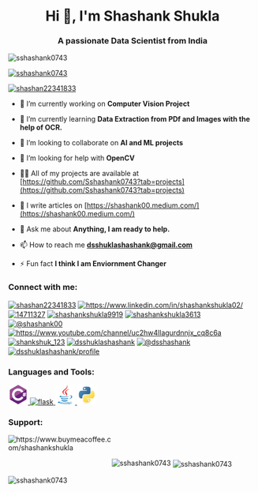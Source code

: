 <h1 align="center">Hi 👋, I'm Shashank Shukla</h1>
<h3 align="center">A passionate Data Scientist from India</h3>

<p align="left"> <img src="https://komarev.com/ghpvc/?username=sshashank0743&label=Profile%20views&color=0e75b6&style=flat" alt="sshashank0743" /> </p>

<p align="left"> <a href="https://github.com/ryo-ma/github-profile-trophy"><img src="https://github-profile-trophy.vercel.app/?username=sshashank0743" alt="sshashank0743" /></a> </p>

<p align="left"> <a href="https://twitter.com/shashan22341833" target="blank"><img src="https://img.shields.io/twitter/follow/shashan22341833?logo=twitter&style=for-the-badge" alt="shashan22341833" /></a> </p>

- 🔭 I’m currently working on **Computer Vision Project**

- 🌱 I’m currently learning **Data Extraction from PDf and Images with the help of OCR.**

- 👯 I’m looking to collaborate on **AI and ML projects**

- 🤝 I’m looking for help with **OpenCV**

- 👨‍💻 All of my projects are available at [https://github.com/Sshashank0743?tab=projects](https://github.com/Sshashank0743?tab=projects)

- 📝 I write articles on [https://shashank00.medium.com/](https://shashank00.medium.com/)

- 💬 Ask me about **Anything, I am ready to help.**

- 📫 How to reach me **dsshuklashashank@gmail.com**

- ⚡ Fun fact **I think I am Enviornment Changer**

<h3 align="left">Connect with me:</h3>
<p align="left">
<a href="https://twitter.com/shashan22341833" target="blank"><img align="center" src="https://raw.githubusercontent.com/rahuldkjain/github-profile-readme-generator/master/src/images/icons/Social/twitter.svg" alt="shashan22341833" height="30" width="40" /></a>
<a href="https://linkedin.com/in/https://www.linkedin.com/in/shashankshukla02/" target="blank"><img align="center" src="https://raw.githubusercontent.com/rahuldkjain/github-profile-readme-generator/master/src/images/icons/Social/linked-in-alt.svg" alt="https://www.linkedin.com/in/shashankshukla02/" height="30" width="40" /></a>
<a href="https://stackoverflow.com/users/14711327" target="blank"><img align="center" src="https://raw.githubusercontent.com/rahuldkjain/github-profile-readme-generator/master/src/images/icons/Social/stack-overflow.svg" alt="14711327" height="30" width="40" /></a>
<a href="https://kaggle.com/shashankshukla9919" target="blank"><img align="center" src="https://raw.githubusercontent.com/rahuldkjain/github-profile-readme-generator/master/src/images/icons/Social/kaggle.svg" alt="shashankshukla9919" height="30" width="40" /></a>
<a href="https://instagram.com/shashankshukla3613" target="blank"><img align="center" src="https://raw.githubusercontent.com/rahuldkjain/github-profile-readme-generator/master/src/images/icons/Social/instagram.svg" alt="shashankshukla3613" height="30" width="40" /></a>
<a href="https://medium.com/@shashank00" target="blank"><img align="center" src="https://raw.githubusercontent.com/rahuldkjain/github-profile-readme-generator/master/src/images/icons/Social/medium.svg" alt="@shashank00" height="30" width="40" /></a>
<a href="https://www.youtube.com/c/https://www.youtube.com/channel/uc2hw4llagurdnnjx_cq8c6a" target="blank"><img align="center" src="https://raw.githubusercontent.com/rahuldkjain/github-profile-readme-generator/master/src/images/icons/Social/youtube.svg" alt="https://www.youtube.com/channel/uc2hw4llagurdnnjx_cq8c6a" height="30" width="40" /></a>
<a href="https://www.codechef.com/users/shankshuk_123" target="blank"><img align="center" src="https://cdn.jsdelivr.net/npm/simple-icons@3.1.0/icons/codechef.svg" alt="shankshuk_123" height="30" width="40" /></a>
<a href="https://www.hackerrank.com/dsshuklashashank" target="blank"><img align="center" src="https://raw.githubusercontent.com/rahuldkjain/github-profile-readme-generator/master/src/images/icons/Social/hackerrank.svg" alt="dsshuklashashank" height="30" width="40" /></a>
<a href="https://www.hackerearth.com/@dsshashank" target="blank"><img align="center" src="https://raw.githubusercontent.com/rahuldkjain/github-profile-readme-generator/master/src/images/icons/Social/hackerearth.svg" alt="@dsshashank" height="30" width="40" /></a>
<a href="https://auth.geeksforgeeks.org/user/dsshuklashashank/profile" target="blank"><img align="center" src="https://raw.githubusercontent.com/rahuldkjain/github-profile-readme-generator/master/src/images/icons/Social/geeks-for-geeks.svg" alt="dsshuklashashank/profile" height="30" width="40" /></a>
</p>

<h3 align="left">Languages and Tools:</h3>
<p align="left"> <a href="https://www.w3schools.com/cs/" target="_blank"> <img src="https://raw.githubusercontent.com/devicons/devicon/master/icons/csharp/csharp-original.svg" alt="csharp" width="40" height="40"/> </a> <a href="https://flask.palletsprojects.com/" target="_blank"> <img src="https://www.vectorlogo.zone/logos/pocoo_flask/pocoo_flask-icon.svg" alt="flask" width="40" height="40"/> </a> <a href="https://www.java.com" target="_blank"> <img src="https://raw.githubusercontent.com/devicons/devicon/master/icons/java/java-original.svg" alt="java" width="40" height="40"/> </a> <a href="https://www.python.org" target="_blank"> <img src="https://raw.githubusercontent.com/devicons/devicon/master/icons/python/python-original.svg" alt="python" width="40" height="40"/> </a> </p>

<h3 align="left">Support:</h3>
<p><a href="https://www.buymeacoffee.com/https://www.buymeacoffee.com/shashankshukla"> <img align="left" src="https://cdn.buymeacoffee.com/buttons/v2/default-yellow.png" height="50" width="210" alt="https://www.buymeacoffee.com/shashankshukla" /></a></p><br><br>

<p><img align="left" src="https://github-readme-stats.vercel.app/api/top-langs?username=sshashank0743&show_icons=true&locale=en&layout=compact" alt="sshashank0743" /></p>

<p>&nbsp;<img align="center" src="https://github-readme-stats.vercel.app/api?username=sshashank0743&show_icons=true&locale=en" alt="sshashank0743" /></p>

<p><img align="center" src="https://github-readme-streak-stats.herokuapp.com/?user=sshashank0743&" alt="sshashank0743" /></p>
